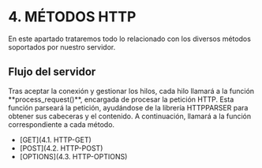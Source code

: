 <h1>4. MÉTODOS HTTP</h1>
En este apartado trataremos todo lo relacionado con los diversos métodos soportados por nuestro servidor.

<h2>Flujo del servidor</h2>
Tras aceptar la conexión y gestionar los hilos, cada hilo llamará a la función **process_request()**, encargada de procesar la petición HTTP.
Esta función parseará la petición, ayudándose de la librería HTTPPARSER para obtener sus cabeceras y el contenido.
A continuación, llamará a la función correspondiente a cada método.

*  [GET](4.1. HTTP-GET)
*  [POST](4.2. HTTP-POST)
*  [OPTIONS](4.3. HTTP-OPTIONS)